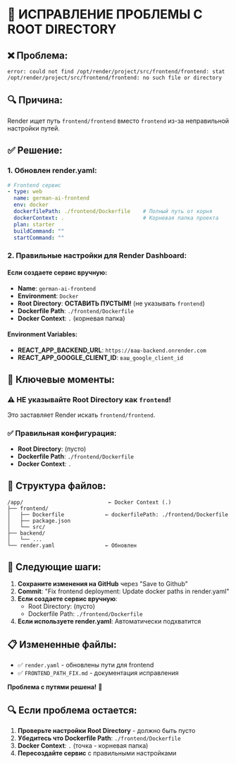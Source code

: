 # 🔧 ИСПРАВЛЕНИЕ ПРОБЛЕМЫ С ROOT DIRECTORY

## ❌ Проблема:
```
error: could not find /opt/render/project/src/frontend/frontend: stat /opt/render/project/src/frontend/frontend: no such file or directory
```

## 🔍 Причина:
Render ищет путь `frontend/frontend` вместо `frontend` из-за неправильной настройки путей.

## ✅ Решение:

### 1. Обновлен render.yaml:
```yaml
# Frontend сервис
- type: web
  name: german-ai-frontend
  env: docker
  dockerfilePath: ./frontend/Dockerfile    # Полный путь от корня
  dockerContext: .                         # Корневая папка проекта
  plan: starter
  buildCommand: ""
  startCommand: ""
```

### 2. Правильные настройки для Render Dashboard:

#### Если создаете сервис вручную:
- **Name**: `german-ai-frontend`
- **Environment**: `Docker`
- **Root Directory**: **ОСТАВИТЬ ПУСТЫМ!** (не указывать `frontend`)
- **Dockerfile Path**: `./frontend/Dockerfile`
- **Docker Context**: `.` (корневая папка)

#### Environment Variables:
- **REACT_APP_BACKEND_URL**: `https://ваш-backend.onrender.com`
- **REACT_APP_GOOGLE_CLIENT_ID**: `ваш_google_client_id`

## 🎯 Ключевые моменты:

### ⚠️ НЕ указывайте Root Directory как `frontend`!
Это заставляет Render искать `frontend/frontend`.

### ✅ Правильная конфигурация:
- **Root Directory**: (пусто)
- **Dockerfile Path**: `./frontend/Dockerfile`
- **Docker Context**: `.`

## 📁 Структура файлов:
```
/app/                           ← Docker Context (.)
├── frontend/
│   ├── Dockerfile             ← dockerfilePath: ./frontend/Dockerfile
│   ├── package.json
│   └── src/
├── backend/
│   └── ...
└── render.yaml                ← Обновлен
```

## 🚀 Следующие шаги:

1. **Сохраните изменения на GitHub** через "Save to Github"
2. **Commit**: "Fix frontend deployment: Update docker paths in render.yaml"
3. **Если создаете сервис вручную**:
   - Root Directory: (пусто)
   - Dockerfile Path: `./frontend/Dockerfile`
4. **Если используете render.yaml**: Автоматически подхватится

## 📋 Измененные файлы:
- ✅ `render.yaml` - обновлены пути для frontend
- ✅ `FRONTEND_PATH_FIX.md` - документация исправления

**Проблема с путями решена!** 🎉

## 🔍 Если проблема остается:

1. **Проверьте настройки Root Directory** - должно быть пусто
2. **Убедитесь что Dockerfile Path**: `./frontend/Dockerfile`  
3. **Docker Context**: `.` (точка - корневая папка)
4. **Пересоздайте сервис** с правильными настройками